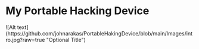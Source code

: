 <h1>My Portable Hacking Device</h1>
![Alt text](https://github.com/johnarakas/PortableHakingDevice/blob/main/Images/intro.jpg?raw=true "Optional Title")
